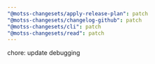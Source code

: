 ```yaml
---
"@motss-changesets/apply-release-plan": patch
"@motss-changesets/changelog-github": patch
"@motss-changesets/cli": patch
"@motss-changesets/read": patch
---
```


chore: update debugging
